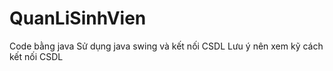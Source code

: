 # QuanLiSinhVien
Code bằng java
Sử dụng java swing và kết nối CSDL 
Lưu ý nên xem kỹ cách kết nối CSDL 
